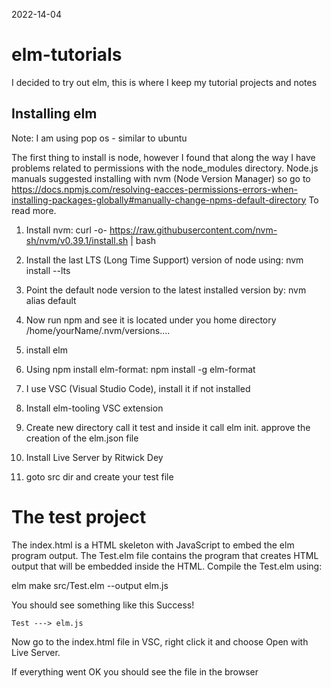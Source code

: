 2022-14-04

# elm-tutorials

I decided to try out elm, this is where I keep my tutorial projects and notes

## Installing elm

Note: I am using pop os - similar to ubuntu

The first thing to install is node, however I found that along the way I have problems related to permissions with the node_modules directory.
Node.js manuals suggested installing with nvm (Node Version Manager) so go to https://docs.npmjs.com/resolving-eacces-permissions-errors-when-installing-packages-globally#manually-change-npms-default-directory
To read more.

1. Install nvm:
   curl -o- https://raw.githubusercontent.com/nvm-sh/nvm/v0.39.1/install.sh | bash

2. Install the last LTS (Long Time Support) version of node using:
   nvm install --lts

3. Point the default node version to the latest installed version by:
   nvm alias default

4. Now run npm and see it is located under you home directory /home/yourName/.nvm/versions....

5. install elm

6. Using npm install elm-format:
   npm install -g elm-format

7. I use VSC (Visual Studio Code), install it if not installed

8. Install elm-tooling VSC extension

9. Create new directory call it test and inside it call elm init. approve the creation of the elm.json file

10. Install Live Server by Ritwick Dey

11. goto src dir and create your test file

# The test project

The index.html is a HTML skeleton with JavaScript to embed the elm program output.
The Test.elm file contains the program that creates HTML output that will be embedded inside the HTML.
Compile the Test.elm using:

elm make src/Test.elm --output elm.js

You should see something like this
Success!

    Test ---> elm.js

Now go to the index.html file in VSC, right click it and choose Open with Live Server.

If everything went OK you should see the file in the browser
